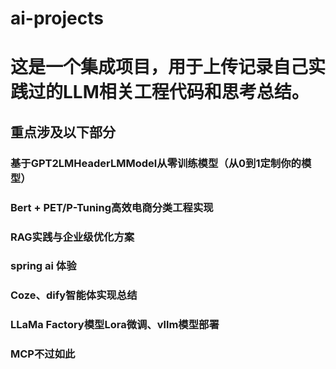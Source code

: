 # ai-projects
# 这是一个集成项目，用于上传记录自己实践过的LLM相关工程代码和思考总结。

## 重点涉及以下部分

### 基于GPT2LMHeaderLMModel从零训练模型（从0到1定制你的模型）
### Bert + PET/P-Tuning高效电商分类工程实现
### RAG实践与企业级优化方案
### spring ai 体验
### Coze、dify智能体实现总结
### LLaMa Factory模型Lora微调、vllm模型部署
### MCP不过如此